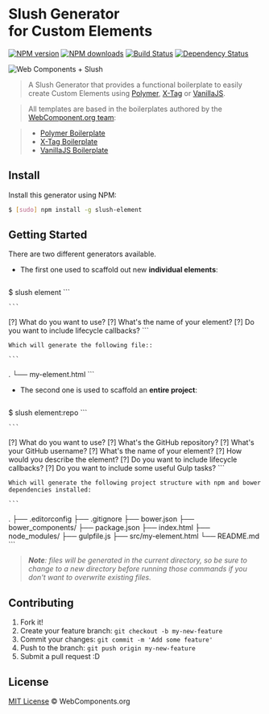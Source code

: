 # Slush Generator<br> for Custom Elements<br>

[![NPM version](http://img.shields.io/npm/v/slush-element.svg?style=flat)](http://npmjs.org/slush-element)
[![NPM downloads](http://img.shields.io/npm/dm/slush-element.svg?style=flat)](http://npmjs.org/slush-element)
[![Build Status](http://img.shields.io/travis/obetomuniz/slush-element/master.svg?style=flat)](https://travis-ci.org/obetomuniz/slush-element)
[![Dependency Status](http://img.shields.io/david/obetomuniz/slush-element.svg?style=flat)](https://david-dm.org/obetomuniz/slush-element)

![Web Components + Slush](https://cloud.githubusercontent.com/assets/1680157/3633653/b7ba9750-0eed-11e4-848f-3d4eb7e2ea08.png)

> A Slush Generator that provides a functional boilerplate to easily create Custom Elements using [Polymer](http://www.polymer-project.org/), [X-Tag](http://x-tags.org/) or [VanillaJS](http://vanilla-js.com/).

> All templates are based in the boilerplates authored by the [WebComponent.org team](https://github.com/webcomponents/):

> * [Polymer Boilerplate](https://github.com/webcomponents/polymer-boilerplate)
> * [X-Tag Boilerplate](https://github.com/webcomponents/x-tag-boilerplate)
> * [VanillaJS Boilerplate](https://github.com/webcomponents/element-boilerplate)

## Install

Install this generator using NPM:

```sh
$ [sudo] npm install -g slush-element
```

## Getting Started

There are two different generators available.

* The first one used to scaffold out new **individual elements**:

    ```sh
$ slush element
    ```

    ```
[?] What do you want to use?
[?] What's the name of your element?
[?] Do you want to include lifecycle callbacks?
    ```

    Which will generate the following file::

    ```
.
└── my-element.html
    ```

* The second one is used to scaffold an **entire project**:

    ```sh
$ slush element:repo
    ```

    ```
[?] What do you want to use?
[?] What's the GitHub repository?
[?] What's your GitHub username?
[?] What's the name of your element?
[?] How would you describe the element?
[?] Do you want to include lifecycle callbacks?
[?] Do you want to include some useful Gulp tasks?
    ```

    Which will generate the following project structure with npm and bower dependencies installed:

    ```
.
├── .editorconfig
├── .gitignore
├── bower.json
├── bower_components/
├── package.json
├── index.html
├── node_modules/
├── gulpfile.js
├── src/my-element.html
└── README.md
    ```

> _**Note**: files will be generated in the current directory, so be sure to change to a new directory before running those commands if you don't want to overwrite existing files._

## Contributing

1. Fork it!
2. Create your feature branch: `git checkout -b my-new-feature`
3. Commit your changes: `git commit -m 'Add some feature'`
4. Push to the branch: `git push origin my-new-feature`
5. Submit a pull request :D


## License

[MIT License](http://webcomponentsorg.mit-license.org/) © WebComponents.org